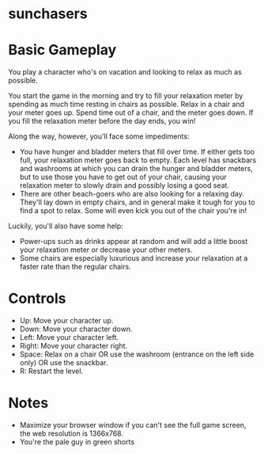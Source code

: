 sunchasers
==========

# Basic Gameplay

You play a character who's on vacation and looking to relax as much as possible.

You start the game in the morning and try to fill your relaxation meter by spending as much time resting in chairs as possible. Relax in a chair and your meter goes up. Spend time out of a chair, and the meter goes down. If you fill the relaxation meter before the day ends, you win!

Along the way, however, you'll face some impediments:
* You have hunger and bladder meters that fill over time. If either gets too full, your relaxation meter goes back to empty. Each level has snackbars and washrooms at which you can drain the hunger and bladder meters, but to use those you have to get out of your chair, causing your relaxation meter to slowly drain and possibly losing a good seat.
* There are other beach-goers who are also looking for a relaxing day. They'll lay down in empty chairs, and in general make it tough for you to find a spot to relax. Some will even kick you out of the chair you're in!

Luckily, you'll also have some help:
* Power-ups such as drinks appear at random and will add a little boost your relaxation meter or decrease your other meters.
* Some chairs are especially luxurious and increase your relaxation at a faster rate than the regular chairs.

# Controls
* Up: Move your character up.
* Down: Move your character down.
* Left: Move your character left.
* Right: Move your character right.
* Space: Relax on a chair OR use the washroom (entrance on the left side only) OR use the snackbar.
* R: Restart the level.

# Notes
* Maximize your browser window if you can't see the full game screen, the web resolution is 1366x768.
* You're the pale guy in green shorts
